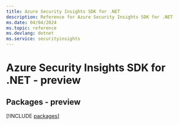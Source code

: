 ```yaml
---
title: Azure Security Insights SDK for .NET
description: Reference for Azure Security Insights SDK for .NET
ms.date: 04/04/2024
ms.topic: reference
ms.devlang: dotnet
ms.service: securityinsights
---
```

# Azure Security Insights SDK for .NET - preview
## Packages - preview
[!INCLUDE [packages](security-insights-index.md)]